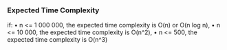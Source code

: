 ### Expected Time Complexity

if:
• n <= 1 000 000, the expected time complexity is O(n) or O(n log n),
• n <= 10 000, the expected time complexity is O(n^2),
• n <= 500, the expected time complexity is O(n^3)
